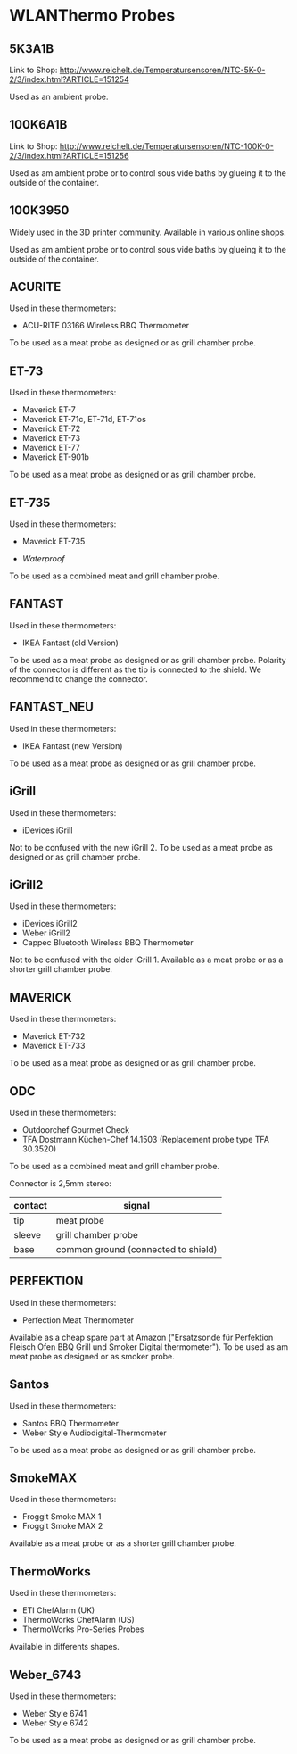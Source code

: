 # WLANThermo Probes
## 5K3A1B
Link to Shop:
http://www.reichelt.de/Temperatursensoren/NTC-5K-0-2/3/index.html?ARTICLE=151254

Used as an ambient probe.
## 100K6A1B
Link to Shop:
http://www.reichelt.de/Temperatursensoren/NTC-100K-0-2/3/index.html?ARTICLE=151256

Used as am ambient probe or to control sous vide baths by glueing it to the outside of the container.
## 100K3950
Widely used in the 3D printer community. Available in various online shops.

Used as am ambient probe or to control sous vide baths by glueing it to the outside of the container.
## ACURITE
Used in these thermometers:
* ACU-RITE 03166 Wireless BBQ Thermometer

To be used as a meat probe as designed or as grill chamber probe.
## ET-73
Used in these thermometers:
* Maverick ET-7
* Maverick ET-71c, ET-71d, ET-71os
* Maverick ET-72
* Maverick ET-73
* Maverick ET-77
* Maverick ET-901b

To be used as a meat probe as designed or as grill chamber probe.
## ET-735
Used in these thermometers:
* Maverick ET-735

* *Waterproof*

To be used as a combined meat and grill chamber probe.
## FANTAST
Used in these thermometers:
* IKEA Fantast (old Version)

To be used as a meat probe as designed or as grill chamber probe. Polarity of the connector is different as the tip is connected to the shield. We recommend to change the connector.
## FANTAST_NEU
Used in these thermometers:
* IKEA Fantast (new Version)

To be used as a meat probe as designed or as grill chamber probe.
## iGrill
Used in these thermometers:
* iDevices iGrill

Not to be confused with the new iGrill 2.
To be used as a meat probe as designed or as grill chamber probe.
## iGrill2
Used in these thermometers:
* iDevices iGrill2
* Weber iGrill2
* Cappec Bluetooth Wireless BBQ Thermometer

Not to be confused with the older iGrill 1.
Available as a meat probe or as a shorter grill chamber probe.
## MAVERICK
Used in these thermometers:
* Maverick ET-732
* Maverick ET-733

To be used as a meat probe as designed or as grill chamber probe.
## ODC
Used in these thermometers:
* Outdoorchef Gourmet Check
* TFA Dostmann Küchen-Chef 14.1503 (Replacement probe type TFA 30.3520)

To be used as a combined meat and grill chamber probe.

Connector is 2,5mm stereo:

| contact |  signal                             |
| ------- | ----------------------------------- |
| tip     | meat probe                          |
| sleeve  | grill chamber probe                 |
| base    | common ground (connected to shield) |

## PERFEKTION
Used in these thermometers:
* Perfection Meat Thermometer
 
Available as a cheap spare part at Amazon ("Ersatzsonde für Perfektion Fleisch Ofen BBQ Grill und Smoker Digital thermometer").
To be used as am meat probe as designed or as smoker probe.
## Santos
Used in these thermometers:
* Santos BBQ Thermometer
* Weber Style Audiodigital-Thermometer

To be used as a meat probe as designed or as grill chamber probe.
## SmokeMAX
Used in these thermometers:
* Froggit Smoke MAX 1
* Froggit Smoke MAX 2

Available as a meat probe or as a shorter grill chamber probe.
## ThermoWorks
Used in these thermometers:
* ETI ChefAlarm (UK)
* ThermoWorks ChefAlarm (US)
* ThermoWorks Pro-Series Probes

Available in differents shapes.
## Weber_6743
Used in these thermometers:
* Weber Style 6741
* Weber Style 6742

To be used as a meat probe as designed or as grill chamber probe.
